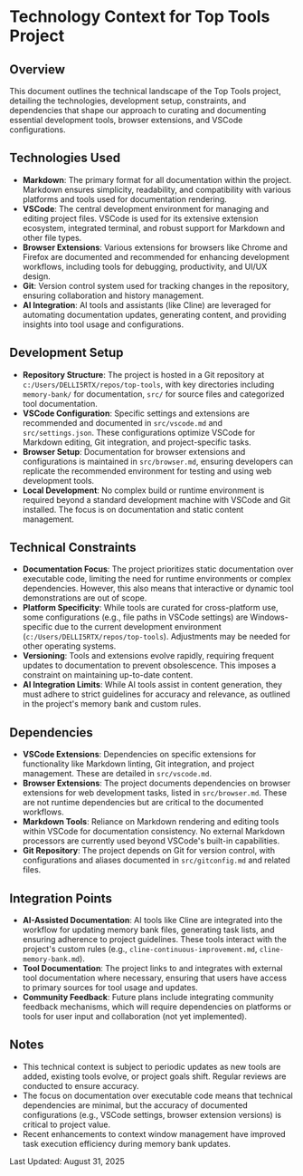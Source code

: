 # Technology Context for Top Tools Project

## Overview

This document outlines the technical landscape of the Top Tools project, detailing the technologies, development setup,
constraints, and dependencies that shape our approach to curating and documenting essential development tools, browser
extensions, and VSCode configurations.

## Technologies Used

- **Markdown**: The primary format for all documentation within the project. Markdown ensures simplicity, readability,
  and compatibility with various platforms and tools used for documentation rendering.
- **VSCode**: The central development environment for managing and editing project files. VSCode is used for its
  extensive extension ecosystem, integrated terminal, and robust support for Markdown and other file types.
- **Browser Extensions**: Various extensions for browsers like Chrome and Firefox are documented and recommended for
  enhancing development workflows, including tools for debugging, productivity, and UI/UX design.
- **Git**: Version control system used for tracking changes in the repository, ensuring collaboration and history
  management.
- **AI Integration**: AI tools and assistants (like Cline) are leveraged for automating documentation updates,
  generating content, and providing insights into tool usage and configurations.

## Development Setup

- **Repository Structure**: The project is hosted in a Git repository at `c:/Users/DELLI5RTX/repos/top-tools`, with key
  directories including `memory-bank/` for documentation, `src/` for source files and categorized tool documentation.
- **VSCode Configuration**: Specific settings and extensions are recommended and documented in `src/vscode.md` and
  `src/settings.json`. These configurations optimize VSCode for Markdown editing, Git integration, and project-specific
  tasks.
- **Browser Setup**: Documentation for browser extensions and configurations is maintained in `src/browser.md`, ensuring
  developers can replicate the recommended environment for testing and using web development tools.
- **Local Development**: No complex build or runtime environment is required beyond a standard development machine with
  VSCode and Git installed. The focus is on documentation and static content management.

## Technical Constraints

- **Documentation Focus**: The project prioritizes static documentation over executable code, limiting the need for
  runtime environments or complex dependencies. However, this also means that interactive or dynamic tool demonstrations
  are out of scope.
- **Platform Specificity**: While tools are curated for cross-platform use, some configurations (e.g., file paths in
  VSCode settings) are Windows-specific due to the current development environment
  (`c:/Users/DELLI5RTX/repos/top-tools`). Adjustments may be needed for other operating systems.
- **Versioning**: Tools and extensions evolve rapidly, requiring frequent updates to documentation to prevent
  obsolescence. This imposes a constraint on maintaining up-to-date content.
- **AI Integration Limits**: While AI tools assist in content generation, they must adhere to strict guidelines for
  accuracy and relevance, as outlined in the project's memory bank and custom rules.

## Dependencies

- **VSCode Extensions**: Dependencies on specific extensions for functionality like Markdown linting, Git integration,
  and project management. These are detailed in `src/vscode.md`.
- **Browser Extensions**: The project documents dependencies on browser extensions for web development tasks, listed in
  `src/browser.md`. These are not runtime dependencies but are critical to the documented workflows.
- **Markdown Tools**: Reliance on Markdown rendering and editing tools within VSCode for documentation consistency. No
  external Markdown processors are currently used beyond VSCode's built-in capabilities.
- **Git Repository**: The project depends on Git for version control, with configurations and aliases documented in
  `src/gitconfig.md` and related files.

## Integration Points

- **AI-Assisted Documentation**: AI tools like Cline are integrated into the workflow for updating memory bank files,
  generating task lists, and ensuring adherence to project guidelines. These tools interact with the project's custom
  rules (e.g., `cline-continuous-improvement.md`, `cline-memory-bank.md`).
- **Tool Documentation**: The project links to and integrates with external tool documentation where necessary, ensuring
  that users have access to primary sources for tool usage and updates.
- **Community Feedback**: Future plans include integrating community feedback mechanisms, which will require
  dependencies on platforms or tools for user input and collaboration (not yet implemented).

## Notes

- This technical context is subject to periodic updates as new tools are added, existing tools evolve, or project goals
  shift. Regular reviews are conducted to ensure accuracy.
- The focus on documentation over executable code means that technical dependencies are minimal, but the accuracy of
  documented configurations (e.g., VSCode settings, browser extension versions) is critical to project value.
- Recent enhancements to context window management have improved task execution efficiency during memory bank updates.

Last Updated: August 31, 2025
